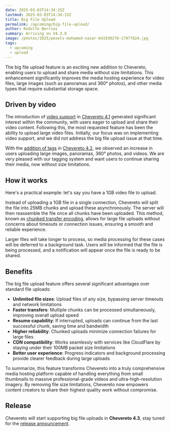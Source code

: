 ```yaml
---
date: 2025-03-03T14:34:15Z
lastmod: 2025-03-03T14:34:15Z
title: Big File Upload
permalink: /upcoming/big-file-upload/
author: Rodolfo Berrios
summary: Arriving on V4.3.0
image: /photos/2025/pexels-mohamed-nasar-641930278-17977824.jpg
tags:
  - upcoming
  - upload
---
```


The big file upload feature is an exciting new addition to Chevereto, enabling users to upload and share media without size limitations. This enhancement significantly improves the media hosting experience for video files, large images (such as panoramas and 360° photos), and other media types that require substantial storage space.

## Driven by video

The introduction of [video support](../2024/2024-03-19-video-support.md) in [Chevereto 4.1](https://releases.chevereto.com/4.X/4.1/4.1.0) generated significant interest within the community, with users eager to upload and share their video content. Following this, the most requested feature has been the ability to upload large video files. Initially, our focus was on implementing video support, and we did not address the big file upload issue at that time.

With the [addition of tags](../2024/2024-04-04-tags.md) in [Chevereto 4.2](https://releases.chevereto.com/4.X/4.2/4.2.0), we observed an increase in users uploading large images, panoramas, 360° photos, and videos. We are very pleased with our tagging system and want users to continue sharing their media, now without size limitations.

## How it works

Here's a practical example: let's say you have a 1GB video file to upload.

Instead of uploading a 1GB file in a single connection, Chevereto will split the file into 25MB chunks and upload these asynchronously. The server will then reassemble the file once all chunks have been uploaded. This method, known as [chunked transfer encoding](https://en.wikipedia.org/wiki/Chunked_transfer_encoding), allows for large file uploads without concerns about timeouts or connection issues, ensuring a smooth and reliable experience.

Larger files will take longer to process, so media processing for these cases will be deferred to a background task. Users will be informed that the file is being processed, and a notification will appear once the file is ready to be shared.

## Benefits

The big file upload feature offers several significant advantages over standard file uploads:

- **Unlimited file sizes**: Upload files of any size, bypassing server timeouts and network limitations
- **Faster transfers**: Multiple chunks can be processed simultaneously, improving overall upload speed
- **Resume capability**: If interrupted, uploads can continue from the last successful chunk, saving time and bandwidth
- **Higher reliability**: Chunked uploads minimize connection failures for large files
- **CDN compatibility**: Works seamlessly with services like CloudFlare by staying under their 100MB packet size limitations
- **Better user experience**: Progress indicators and background processing provide clearer feedback during large uploads

To summarize, this feature transforms Chevereto into a truly comprehensive media hosting platform capable of handling everything from small thumbnails to massive professional-grade videos and ultra-high-resolution imagery. By removing file size limitations, Chevereto now empowers content creators to share their highest quality work without compromise.

## Release

Chevereto will start supporting big file uploads in **Chevereto 4.3**, stay tuned for the [release announcement](https://chevereto.com/community/forums/announcements.3/).
